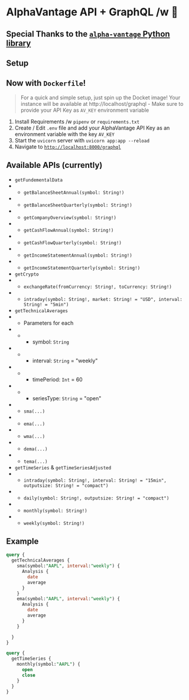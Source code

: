 # AlphaVantage API + GraphQL /w 🍓

## Special Thanks to the [`alpha-vantage` Python library](https://pypi.org/project/alpha-vantage/)

## Setup

## Now with `Dockerfile`!

> For a quick and simple setup, just spin up the Docket image! Your instance will be available at http://localhost/graphql - Make sure to provide your API Key as `AV_KEY` environment variable

1. Install Requirements /w `pipenv` or `requirements.txt`
2. Create / Edit `.env` file and add your AlphaVantage API Key as an environment variable with the key `AV_KEY`
3. Start the `uvicorn` server with `uvicorn app:app --reload`
4. Navigate to [`http://localhost:8000/graphql`](http://localhost:8000/graphql)

## Available APIs (currently)

- `getFundementalData`
- - `getBalanceSheetAnnual(symbol: String!)`
- - `getBalanceSheetQuarterly(symbol: String!)`
- - `getCompanyOverview(symbol: String!)`
- - `getCashFlowAnnual(symbol: String!)`
- - `getCashFlowQuarterly(symbol: String!)`
- - `getIncomeStatementAnnual(symbol: String!)`
- - `getIncomeStatementQuarterly(symbol: String!)`
- `getCrypto`
- - `exchangeRate(fromCurrency: String!, toCurrency: String!)`
- - `intraday(symbol: String!, market: String! = "USD", interval: String! = "5min")`
- `getTechnicalAverages`
- - Parameters for each
- - - symbol: `String`
- - - interval: `String` = "weekly"
- - - timePeriod: `Int` = 60
- - - seriesType: `String` = "open"
- - `sma(...)`
- - `ema(...)`
- - `wma(...)`
- - `dema(...)`
- - `tema(...)`
- `getTimeSeries` & `getTimeSeriesAdjusted`
- - `intraday(symbol: String!, interval: String! = "15min", outputsize: String! = "compact")`
- - `daily(symbol: String!, outputsize: String! = "compact")`
- - `monthly(symbol: String!)`
- - `weekly(symbol: String!)`

## Example

```sql
query {
  getTechnicalAverages {
    sma(symbol:"AAPL", interval:"weekly") {
      Analysis {
        date
        average
      }
    }
    ema(symbol:"AAPL", interval:"weekly") {
      Analysis {
        date
        average
      }
    }

  }
}
```

```sql
query {
  getTimeSeries {
    monthly(symbol:"AAPL") {
      open
      close
    }
  }
}
```
